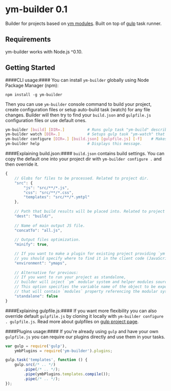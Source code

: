 ym-builder 0.1
======

Builder for projects based on [ym modules](https://www.npmjs.org/package/ym). Built on top of [gulp](https://www.npmjs.org/package/gulp) task runner.

Requirements
------------
ym-builder works with Node.js ^0.10.

Getting Started
---------------
####CLI usage:####
You can install `ym-builder` globally using Node Package Manager (npm):

    npm install -g ym-builder

Then you can use `ym-builder` console command to build your project, create configuration files or setup auto-build task (watch) for any file changes.
Builder will then try to find your `build.json` and `gulpfile.js` configuration files or use default ones.

````bash
ym-builder [build] [DIR=.]			# Runs gulp task "ym-build" described by local or default gulpfile.js.
ym-builder watch [DIR=.]			# Setups gulp task "ym-watch" that will run "ym-build" on any change of source files specified in build.json.
ym-builder configure [DIR=.] [build.json] [gulpfile.js] [-f]	# Makes a copy of default build.json and/or gulpfile.js in specified directory.
ym-builder help					    # Displays this message.
````

####Explaining build.json:####
`build.json` contains build settings. You can copy the default one into your project dir with `ym-builder configure .` and then override it.

````javascript
{
    // Globs for files to be processed. Related to project dir.
    "src": {
        "js": "src/**/*.js",
        "css": "src/**/*.css",
        "templates": "src/**/*.ymtpl"
    },
    
    // Path that build results will be placed into. Related to project dir.
    "dest": "build/",
    
    // Name of main output JS file.
    "concatTo": "all.js",
    
    // Output files optimization.
    "minify": true,

    // If you want to make a plugin for existing project providing `ym` modular system (i.e. `Yandex Maps API`),
    // you should specify where to find it in the client code (JavaScript variable having `modules` property).
    "environment": "ymaps",
    
    // Alternative for previous:
    // If you want to run your project as standalone,
    // builder will inject `ym` modular system and helper modules source code into your main output file.
    // This option specifies the variable name of the object to be exported into the `global` scope,
    // that will contain `modules` property referencing the modular system.
    "standalone": false
}
````

####Explaining gulpfile.js:####
If you want more flexibility you can also override default `gulpfile.js` by cloning it locally with `ym-builder configure . gulpfile.js`. Read more about gulpfiles on [gulp project page](https://github.com/gulpjs/gulp/).

####Plugins usage:####
If you're already using `gulp` and have your own `gulpfile.js` you can require our plugins directly and use them in your tasks.

````javascript
var gulp = require('gulp'),
    ymbPlugins = require('ym-builder').plugins;

gulp.task('templates', function () {
    gulp.src(/* .. */)
        .pipe(/* .. */);
        .pipe(ymbPlugins.templates.compile());
        .pipe(/* .. */);
});
````
